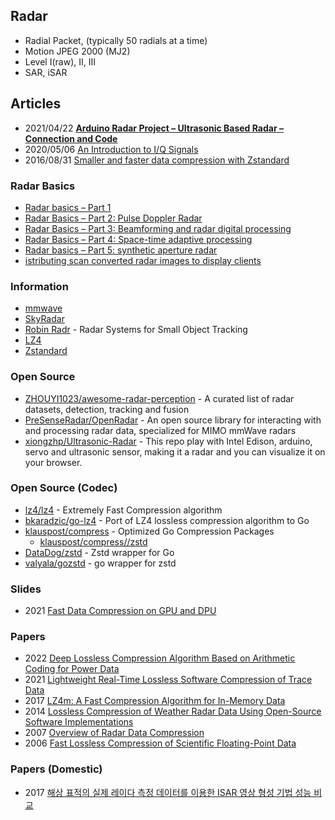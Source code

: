 ## Radar 
- Radial Packet, (typically 50 radials at a time)
- Motion JPEG 2000 (MJ2)
- Level I(raw),  II, III
- SAR, iSAR


## Articles
- 2021/04/22 [**Arduino Radar Project – Ultrasonic Based Radar – Connection and Code**](https://robu.in/arduino-radar-project-ultrasonic-based-radar-connection-and-code/)
- 2020/05/06 [An Introduction to I/Q Signals](https://www.skyradar.com/blog/an-introduction-to-i/q-signals)
- 2016/08/31 [Smaller and faster data compression with Zstandard](https://engineering.fb.com/2016/08/31/core-data/smaller-and-faster-data-compression-with-zstandard/)


### Radar Basics
- [Radar basics – Part 1](https://www.eetimes.com/radar-basics-part-1/)
- [Radar Basics – Part 2: Pulse Doppler Radar](https://www.eetimes.com/Radar-Basics---Part-2--Pulse-Doppler-Radar/)
- [Radar Basics – Part 3: Beamforming and radar digital processing](https://www.eetimes.com/radar-basics-part-3-beamforming-and-radar-digital-processing/)
- [Radar Basics – Part 4: Space-time adaptive processing](https://www.eetimes.com/radar-basics-part-4-space-time-adaptive-processing/)
- [Radar basics – Part 5: synthetic aperture radar](https://www.eetimes.com/radar-basics-part-5-synthetic-aperture-radar/)
- [istributing scan converted radar images to display clients](https://www.embedded.com/distributing-scan-converted-radar-images-to-display-clients/)


### Information
- [mmwave](https://openradar.readthedocs.io/en/latest/)
- [SkyRadar](https://www.skyradar.com/)
- [Robin Radr](https://www.robinradar.com/) - Radar Systems for Small Object Tracking
- [LZ4](https://lz4.github.io/lz4/)
- [Zstandard](https://facebook.github.io/zstd/)


### Open Source
- [ZHOUYI1023/awesome-radar-perception](https://github.com/ZHOUYI1023/awesome-radar-perception) - A curated list of radar datasets, detection, tracking and fusion
- [PreSenseRadar/OpenRadar](https://github.com/PreSenseRadar/OpenRadar) - An open source library for interacting with and processing radar data, specialized for MIMO mmWave radars
- [xiongzhp/Ultrasonic-Radar](https://github.com/xiongzhp/Ultrasonic-Radar) - This repo play with Intel Edison, arduino, servo and ultrasonic sensor, making it a radar and you can visualize it on your browser.


### Open Source (Codec)
- [lz4/lz4](https://github.com/lz4/lz4) - Extremely Fast Compression algorithm
- [bkaradzic/go-lz4](https://github.com/bkaradzic/go-lz4) - Port of LZ4 lossless compression algorithm to Go
- [klauspost/compress](https://github.com/klauspost/compress/) - Optimized Go Compression Packages
	- [klauspost/compress//zstd](https://github.com/klauspost/compress/tree/master/zstd) 
- [DataDog/zstd](https://github.com/DataDog/zstd) - Zstd wrapper for Go
- [valyala/gozstd](https://github.com/valyala/gozstd) - go wrapper for zstd


### Slides
- 2021 [Fast Data Compression on GPU and DPU](https://adms-conf.org/2021-camera-ready/nikolay_presentation.pdf)


### Papers
- 2022 [Deep Lossless Compression Algorithm Based on Arithmetic Coding for Power Data](https://www.mdpi.com/1424-8220/22/14/5331/pdf)
- 2021 [Lightweight Real-Time Lossless Software Compression of Trace Data](https://liu.diva-portal.org/smash/get/diva2:1599019/FULLTEXT01.pdf)
- 2017 [LZ4m: A Fast Compression Algorithm for In-Memory Data](http://csl.snu.ac.kr/papers/icce17.pdf)
- 2014 [Lossless Compression of Weather Radar Data Using Open-Source Software Implementations](http://www.ece.uah.edu/~dwpan/papers/WaRH2014.pdf)
- 2007 [Overview of Radar Data Compression](http://www.cimms.ou.edu/~lakshman/Papers/radarcompression.pdf)
- 2006 [Fast Lossless Compression of Scientific Floating-Point Data](https://userweb.cs.txstate.edu/~mb92/papers/dcc06.pdf)

### Papers (Domestic)
- 2017 [해상 표적의 실제 레이다 측정 데이터를 이용한 ISAR 영상 형성 기법 성능 비교](http://www.jkiees.org/archive/view_article?pid=jkiees-28-9-740)


